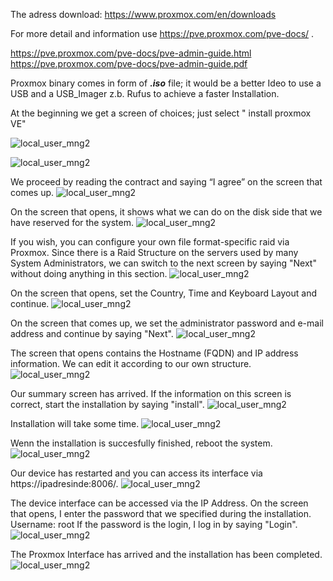 The adress download:
https://www.proxmox.com/en/downloads

For more detail and information use https://pve.proxmox.com/pve-docs/ . 

https://pve.proxmox.com/pve-docs/pve-admin-guide.html
https://pve.proxmox.com/pve-docs/pve-admin-guide.pdf

Proxmox binary comes in form of ***.iso*** file; it would be a better Ideo to use a USB and a USB_Imager z.b. Rufus to achieve a faster Installation. 

At the beginning we get a screen of choices; just select " install proxmox VE" 

![local_user_mng2](images/Install1.png)

![local_user_mng2](images/Install2.png)


We proceed by reading the contract and saying “I agree” on the screen that comes up.
![local_user_mng2](images/Install3.png)

On the screen that opens, it shows what we can do on the disk side that we have reserved for the system.
![local_user_mng2](images/Install4.png)

If you wish, you can configure your own file format-specific raid via Proxmox. Since there is a Raid Structure on the servers used by many System Administrators, we can switch to the next screen by saying "Next" without doing anything in this section.
![local_user_mng2](images/Install5.png)


On the screen that opens,  set the Country, Time and Keyboard Layout and continue.
![local_user_mng2](images/Install6.png)

On the screen that comes up, we set the administrator password and e-mail address and continue by saying "Next".
![local_user_mng2](images/Install7.png)

The screen that opens contains the Hostname (FQDN) and IP address information. We can edit it according to our own structure. 
![local_user_mng2](images/Install8.png)

Our summary screen has arrived. If the information on this screen is correct, start the installation by saying "install".
![local_user_mng2](images/Install9.png)

Installation will take some time.
![local_user_mng2](images/Install10.png)

Wenn the installation is succesfully finished, reboot the system. 
![local_user_mng2](images/Install11.png)

Our device has restarted and you can access its interface via https://ipadresinde:8006/.
![local_user_mng2](images/Install12.png)

The device interface can be accessed via the IP Address. On the screen that opens, I enter the password that we specified during the installation. Username: root If the password is the login, I log in by saying "Login".
![local_user_mng2](images/Install3.png)

The Proxmox Interface has arrived and the installation has been completed.
![local_user_mng2](images/Install4.png)


